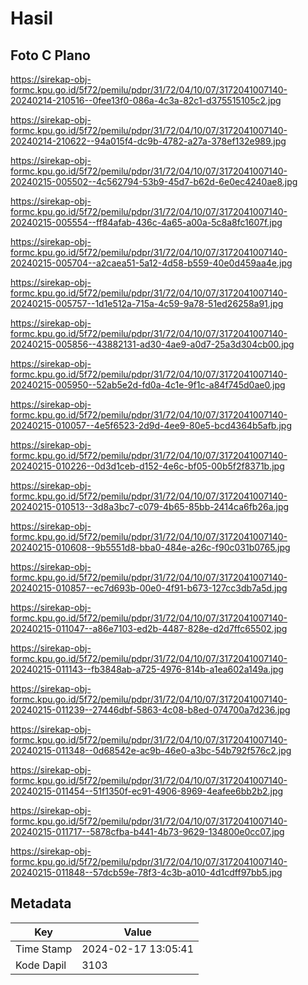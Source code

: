 # Hasil

## Foto C Plano

https://sirekap-obj-formc.kpu.go.id/5f72/pemilu/pdpr/31/72/04/10/07/3172041007140-20240214-210516--0fee13f0-086a-4c3a-82c1-d375515105c2.jpg

https://sirekap-obj-formc.kpu.go.id/5f72/pemilu/pdpr/31/72/04/10/07/3172041007140-20240214-210622--94a015f4-dc9b-4782-a27a-378ef132e989.jpg

https://sirekap-obj-formc.kpu.go.id/5f72/pemilu/pdpr/31/72/04/10/07/3172041007140-20240215-005502--4c562794-53b9-45d7-b62d-6e0ec4240ae8.jpg

https://sirekap-obj-formc.kpu.go.id/5f72/pemilu/pdpr/31/72/04/10/07/3172041007140-20240215-005554--ff84afab-436c-4a65-a00a-5c8a8fc1607f.jpg

https://sirekap-obj-formc.kpu.go.id/5f72/pemilu/pdpr/31/72/04/10/07/3172041007140-20240215-005704--a2caea51-5a12-4d58-b559-40e0d459aa4e.jpg

https://sirekap-obj-formc.kpu.go.id/5f72/pemilu/pdpr/31/72/04/10/07/3172041007140-20240215-005757--1d1e512a-715a-4c59-9a78-51ed26258a91.jpg

https://sirekap-obj-formc.kpu.go.id/5f72/pemilu/pdpr/31/72/04/10/07/3172041007140-20240215-005856--43882131-ad30-4ae9-a0d7-25a3d304cb00.jpg

https://sirekap-obj-formc.kpu.go.id/5f72/pemilu/pdpr/31/72/04/10/07/3172041007140-20240215-005950--52ab5e2d-fd0a-4c1e-9f1c-a84f745d0ae0.jpg

https://sirekap-obj-formc.kpu.go.id/5f72/pemilu/pdpr/31/72/04/10/07/3172041007140-20240215-010057--4e5f6523-2d9d-4ee9-80e5-bcd4364b5afb.jpg

https://sirekap-obj-formc.kpu.go.id/5f72/pemilu/pdpr/31/72/04/10/07/3172041007140-20240215-010226--0d3d1ceb-d152-4e6c-bf05-00b5f2f8371b.jpg

https://sirekap-obj-formc.kpu.go.id/5f72/pemilu/pdpr/31/72/04/10/07/3172041007140-20240215-010513--3d8a3bc7-c079-4b65-85bb-2414ca6fb26a.jpg

https://sirekap-obj-formc.kpu.go.id/5f72/pemilu/pdpr/31/72/04/10/07/3172041007140-20240215-010608--9b5551d8-bba0-484e-a26c-f90c031b0765.jpg

https://sirekap-obj-formc.kpu.go.id/5f72/pemilu/pdpr/31/72/04/10/07/3172041007140-20240215-010857--ec7d693b-00e0-4f91-b673-127cc3db7a5d.jpg

https://sirekap-obj-formc.kpu.go.id/5f72/pemilu/pdpr/31/72/04/10/07/3172041007140-20240215-011047--a86e7103-ed2b-4487-828e-d2d7ffc65502.jpg

https://sirekap-obj-formc.kpu.go.id/5f72/pemilu/pdpr/31/72/04/10/07/3172041007140-20240215-011143--fb3848ab-a725-4976-814b-a1ea602a149a.jpg

https://sirekap-obj-formc.kpu.go.id/5f72/pemilu/pdpr/31/72/04/10/07/3172041007140-20240215-011239--27446dbf-5863-4c08-b8ed-074700a7d236.jpg

https://sirekap-obj-formc.kpu.go.id/5f72/pemilu/pdpr/31/72/04/10/07/3172041007140-20240215-011348--0d68542e-ac9b-46e0-a3bc-54b792f576c2.jpg

https://sirekap-obj-formc.kpu.go.id/5f72/pemilu/pdpr/31/72/04/10/07/3172041007140-20240215-011454--51f1350f-ec91-4906-8969-4eafee6bb2b2.jpg

https://sirekap-obj-formc.kpu.go.id/5f72/pemilu/pdpr/31/72/04/10/07/3172041007140-20240215-011717--5878cfba-b441-4b73-9629-134800e0cc07.jpg

https://sirekap-obj-formc.kpu.go.id/5f72/pemilu/pdpr/31/72/04/10/07/3172041007140-20240215-011848--57dcb59e-78f3-4c3b-a010-4d1cdff97bb5.jpg


## Metadata

| Key        | Value               |
| ---------- | ------------------- |
| Time Stamp | 2024-02-17 13:05:41 |
| Kode Dapil | 3103                |




